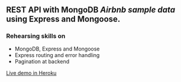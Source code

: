 #

## REST API with MongoDB _Airbnb sample data_ using Express and Mongoose.

### Rehearsing skills on

- MongoDB, Express and Mongoose
- Express routing and error handling
- Pagination at backend

[Live demo in Heroku](https://mongoose-mflix.herokuapp.com/)
